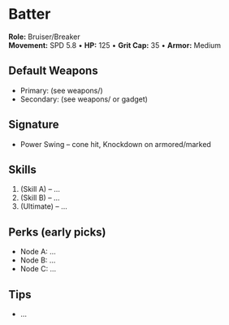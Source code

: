# Batter
**Role:** Bruiser/Breaker  
**Movement:** SPD 5.8 • **HP:** 125 • **Grit Cap:** 35 • **Armor:** Medium

## Default Weapons
- Primary: (see weapons/)
- Secondary: (see weapons/ or gadget)

## Signature
- Power Swing – cone hit, Knockdown on armored/marked

## Skills
1. (Skill A) – …
2. (Skill B) – …
3. (Ultimate) – …

## Perks (early picks)
- Node A: …
- Node B: …
- Node C: …

## Tips
- …
